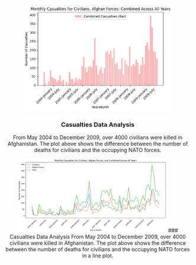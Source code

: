 <!-- Example: index.md or README.md -->

<!-- Center the content -->
<div style="text-align: center;">

  <!-- Add the image using HTML (Replace with your image path) -->
 <img src="images/plots/civilians and afghan force casualties combined bar graph.png" alt="Casualties Plot" style="max-width: 80%; height: auto;">

  <!-- Add a few lines of text -->
  ### Casualties Data Analysis
  From May 2004 to December 2009, over 4000 civilians were killed in Afghanistan. The plot above shows the difference between the number of deaths for civilians and the occupying NATO forces.

<img src="images/plots/civlians and afghan forces casualties combined line plot.png" alt="Casualties Plot" style="max-width: 80%; height: auto;">
 ### Casualties Data Analysis
  From May 2004 to December 2009, over 4000 civilians were killed in Afghanistan. The plot above shows the difference between the number of deaths for civilians and the occupying NATO forces in a line plot.
</div>
